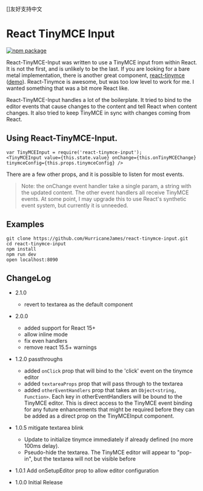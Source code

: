 []友好支持中文

# React TinyMCE Input

[![npm package](https://img.shields.io/npm/v/react-tinymce-input.svg?style=flat)](https://www.npmjs.org/package/react-tinymce-input)

React-TinyMCE-Input was written to use a TinyMCE input from within React. It is not the first, and is unlikely to be the last. If you are looking for a bare metal implementation, there is another great component, [react-tinymce](https://github.com/mzabriskie/react-tinymce) ([demo](http://mzabriskie.github.io/react-tinymce/basic/)). React-Tinymce is awesome, but was too low level to work for me. I wanted something that was a bit more React like.

React-TinyMCE-Input handles a lot of the boilerplate. It tried to bind to the editor events that cause changes to the content and tell React when content changes. It also tried to keep TinyMCE in sync with changes coming from React.

## Using React-TinyMCE-Input.

    var TinyMCEInput = require('react-tinymce-input');
    <TinyMCEInput value={this.state.value} onChange={this.onTinyMCEChange} tinymceConfig={this.props.tinymceConfig} />

There are a few other props, and it is possible to listen for most events.

>Note: the onChange event handler take a single param, a string with the updated content. The other event handlers all receive TinyMCE events. At some point, I may upgrade this to use React's synthetic event system, but currently it is unneeded.

## Examples

    git clone https://github.com/HurricaneJames/react-tinymce-input.git
    cd react-tinymce-input
    npm install
    npm run dev
    open localhost:8090

## ChangeLog

  - 2.1.0

      - revert to textarea as the default component

  - 2.0.0

      - added support for React 15+
      - allow inline mode
      - fix even handlers
      - remove react 15.5+ warnings

  - 1.2.0 passthroughs

      - added `onClick` prop that will bind to the 'click' event on the tinymce editor
      - added `textareaProps` prop that will pass through to the textarea
      - added `otherEventHandlers` prop that takes an `Object<string, Function>`. Each key in otherEventHandlers will be bound to the TinyMCE editor. This is direct access to the TinyMCE event binding for any future enhancements that might be required before they can be added as a direct prop on the TinyMCEInput component.

  - 1.0.5 mitigate textarea blink

      - Update to initialize tinymce immediately if already defined (no more 100ms delay).
      - Pseudo-hide the textarea. The TinyMCE editor will appear to "pop-in", but the textarea will not be visible before

  - 1.0.1   Add onSetupEditor prop to allow editor configuration

  - 1.0.0   Initial Release
